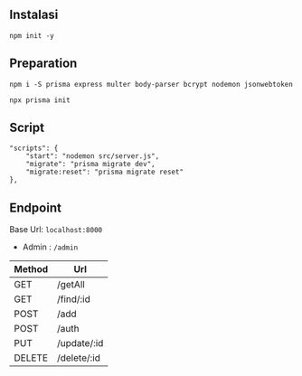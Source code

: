 ## Instalasi

```
npm init -y
```

## Preparation

```
npm i -S prisma express multer body-parser bcrypt nodemon jsonwebtoken
```

```
npx prisma init
```

## Script

```
"scripts": {
    "start": "nodemon src/server.js",
    "migrate": "prisma migrate dev",
    "migrate:reset": "prisma migrate reset"
},
```

## Endpoint

Base Url: `localhost:8000`

- Admin : `/admin`

| Method | Url         |
| ------ | ----------- |
| GET    | /getAll     |
| GET    | /find/:id   |
| POST   | /add        |
| POST   | /auth      |
| PUT    | /update/:id |
| DELETE | /delete/:id |

